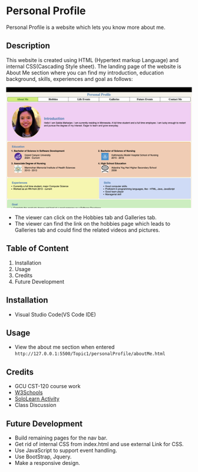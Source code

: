 # Personal Profile

Personal Profile is a website which lets you know more about me.

## Description

This website is created using HTML (Hypertext markup Language) and internal CSS(Cascading Style sheet). The landing page of the website is About Me section where you can find my introduction, education background, skills, experiences and goal as follows:

![Image of the landing page od the website](assets/images/AboutMePage.png)

- The viewer can click on the Hobbies tab and Galleries tab.
- The viewer can find the link on the hobbies page which leads to Galleries tab and could find the related videos and pictures.

## Table of Content

1. Installation
2. Usage
3. Credits
4. Future Development

## Installation

- Visual Studio Code(VS Code IDE)

## Usage

- View the about me section when entered `http://127.0.0.1:5500/Topic1/personalProfile/aboutMe.html`

## Credits

- GCU CST-120 course work
- [W3Schools](https://www.w3schools.com/html/)
- [SoloLearn Activity](https://www.sololearn.com/en/learn)
- Class Discussion

## Future Development

- Build remaining pages for the nav bar.
- Get rid of internal CSS from index.html and use external Link for CSS.
- Use JavaScript to support event handling.
- Use BootStrap, Jquery.
- Make a responsive design.
